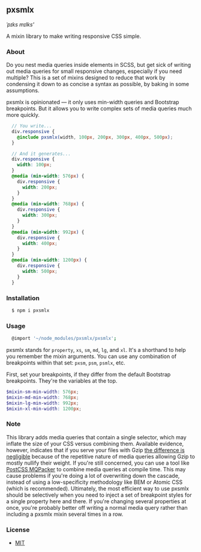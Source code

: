 ## pxsmlx

*ˈpɪks mɪlks'*

A mixin library to make writing responsive CSS simple.

### About

Do you nest media queries inside elements in SCSS, but get sick of writing out media queries for small responsive changes, especially if you need multiple? This is a set of mixins designed to reduce that work by condensing it down to as concise a syntax as possible, by baking in some assumptions.

pxsmlx is opinionated — it only uses min-width queries and Bootstrap breakpoints. But it allows you to write complex sets of media queries much more quickly.

```scss
  // You write...
  div.responsive {
    @include pxsmlx(width, 100px, 200px, 300px, 400px, 500px);
  }

  // And it generates...
  div.responsive {
    width: 100px;
  }
  @media (min-width: 576px) {
    div.responsive {
      width: 200px;
    }
  }
  @media (min-width: 768px) {
    div.responsive {
      width: 300px;
    }
  }
  @media (min-width: 992px) {
    div.responsive {
      width: 400px;
    }
  }
  @media (min-width: 1200px) {
    div.responsive {
      width: 500px;
    }
  }
```

### Installation

```bash
  $ npm i pxsmlx
```

### Usage

```bash
  @import '~/node_modules/pxsmlx/pxsmlx';
```

pxsmlx stands for `property`, `xs`, `sm`, `md`, `lg`, and `xl`. It's a shorthand to help you remember the mixin arguments. You can use any combination of breakpoints within that set: `pxsm`, `psm`, `psmlx`, etc.

First, set your breakpoints, if they differ from the default Bootstrap breakpoints. They're the variables at the top.

```scss
$mixin-sm-min-width: 576px;
$mixin-md-min-width: 768px;
$mixin-lg-min-width: 992px;
$mixin-xl-min-width: 1200px;
```

### Note

This library adds media queries that contain a single selector, which may inflate the size of your CSS versus combining them. Available evidence, however, indicates that if you serve your files with Gzip [the difference is negligible](https://benfrain.com/inline-or-combined-media-queries-in-sass-fight/) because of the repetitive nature of media queries allowing Gzip to mostly nullify their weight. If you're still concerned, you can use a tool like [PostCSS MQPacker](https://github.com/hail2u/node-css-mqpacker) to combine media queries at compile time. This may cause problems if you're doing a lot of overwriting down the cascade, instead of using a low-specificity methodology like BEM or Atomic CSS (which is recommended). Ultimately, the most efficient way to use pxsmlx should be selectively when you need to inject a set of breakpoint styles for a single property here and there. If you're changing several properties at once, you're probably better off writing a normal media query rather than including a pxsmlx mixin several times in a row.

### License
- [MIT](https://github.com/mpopv/pxsmlx/blob/master/LICENSE)
